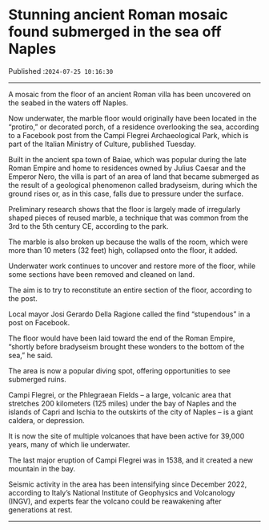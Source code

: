 # Stunning ancient Roman mosaic found submerged in the sea off Naples

Published :`2024-07-25 10:16:30`

---

A mosaic from the floor of an ancient Roman villa has been uncovered on the seabed in the waters off Naples.

Now underwater, the marble floor would originally have been located in the “protiro,” or decorated porch, of a residence overlooking the sea, according to a Facebook post from the Campi Flegrei Archaeological Park, which is part of the Italian Ministry of Culture, published Tuesday.

Built in the ancient spa town of Baiae, which was popular during the late Roman Empire and home to residences owned by Julius Caesar and the Emperor Nero, the villa is part of an area of land that became submerged as the result of a geological phenomenon called bradyseism, during which the ground rises or, as in this case, falls due to pressure under the surface.

Preliminary research shows that the floor is largely made of irregularly shaped pieces of reused marble, a technique that was common from the 3rd to the 5th century CE, according to the park.

The marble is also broken up because the walls of the room, which were more than 10 meters (32 feet) high, collapsed onto the floor, it added.

Underwater work continues to uncover and restore more of the floor, while some sections have been removed and cleaned on land.

The aim is to try to reconstitute an entire section of the floor, according to the post.

Local mayor Josi Gerardo Della Ragione called the find “stupendous” in a post on Facebook.

The floor would have been laid toward the end of the Roman Empire, “shortly before bradyseism brought these wonders to the bottom of the sea,” he said.

The area is now a popular diving spot, offering opportunities to see submerged ruins.

Campi Flegrei, or the Phlegraean Fields – a large, volcanic area that stretches 200 kilometers (125 miles) under the bay of Naples and the islands of Capri and Ischia to the outskirts of the city of Naples – is a giant caldera, or depression.

It is now the site of multiple volcanoes that have been active for 39,000 years, many of which lie underwater.

The last major eruption of Campi Flegrei was in 1538, and it created a new mountain in the bay.

Seismic activity in the area has been intensifying since December 2022, according to Italy’s National Institute of Geophysics and Volcanology (INGV), and experts fear the volcano could be reawakening after generations at rest.

---

